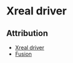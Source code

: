 # Xreal driver
## Attribution

- [Xreal driver](https://gitlab.com/TheJackiMonster/nrealAirLinuxDriver)
- [Fusion](https://github.com/xioTechnologies/Fusion)
